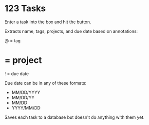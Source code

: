 # 123 Tasks

Enter a task into the box and hit the button.

Extracts name, tags, projects, and due date based on annotations:

@ = tag
# = project
! = due date

Due date can be in any of these formats:
* MM/DD/YYYY
* MM/DD/YY
* MM/DD
* YYYY/MM/DD

Saves each task to a database but doesn't do anything with them yet.
